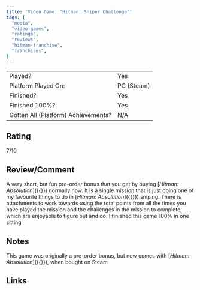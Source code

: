 ```yaml
---
title: 'Video Game: "Hitman: Sniper Challenge"'
tags: [
  "media",
  "video-games",
  "ratings",
  "reviews",
  "hitman-franchise",
  "franchises",
]
---
```


| | |
|-|-|
| Played? | Yes |
| Platform Played On: | PC (Steam) |
| Finished? | Yes |
| Finished 100%? | Yes |
| Gotten All (Platform) Achievements? | N/A |

## Rating

7/10

## Review/Comment

A very short, but fun pre-order bonus that you get by buying [*Hitman: Absolution*]({{<ref video-game-hitman-absolution.md>}}) normally now. It is a single mission that is just doing one of my favourite things to do in [*Hitman: Absolution*]({{<ref video-game-hitman-absolution.md>}}) sniping. There is attachments to work towards using the total points from all the times you have played the mission and the challenges in the mission to complete, which are enjoyable to figure out and do. I finished this game 100% in one sitting

## Notes

This game was originally a pre-order bonus, but now comes with [*Hitman: Absolution*]({{<ref video-game-hitman-absolution.md>}}), when bought on Steam

## Links

